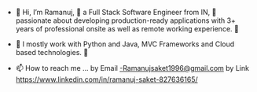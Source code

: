 
- 👋 Hi, I’m Ramanuj, 👀 a Full Stack Software Engineer from IN, 🌱 passionate about developing production-ready applications with 3+ years of professional onsite as well as remote working experience. 🎯

- 💞️ I mostly work with Python and Java, MVC Frameworks and Cloud based technologies. 🚀
- 📫 How to reach me ... by Email -Ramanujsaket1996@gmail.com 
                          by Link https://www.linkedin.com/in/ramanuj-saket-827636165/
<!---
ram123-code/ram123-code is a ✨ special ✨ repository because its `README.md` (this file) appears on your GitHub profile.
You can click the Preview link to take a look at your changes.
--->
